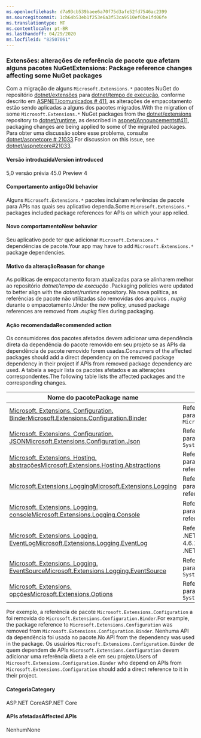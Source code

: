```yaml
---
ms.openlocfilehash: d7a93cb539baee6a70f75d3afe52fd7546ac2399
ms.sourcegitcommit: 1cb64b53eb1f253e6a3f53ca9510ef0be1fd06fe
ms.translationtype: MT
ms.contentlocale: pt-BR
ms.lasthandoff: 04/29/2020
ms.locfileid: "82507061"
---
```

### <a name="extensions-package-reference-changes-affecting-some-nuget-packages"></a><span data-ttu-id="0016c-101">Extensões: alterações de referência de pacote que afetam alguns pacotes NuGet</span><span class="sxs-lookup"><span data-stu-id="0016c-101">Extensions: Package reference changes affecting some NuGet packages</span></span>

<span data-ttu-id="0016c-102">Com a migração de alguns `Microsoft.Extensions.*` pacotes NuGet do repositório [dotnet/extensões](https://github.com/dotnet/extensions) para [dotnet/tempo de execução](https://github.com/dotnet/runtime), conforme descrito em [ASPNET/comunicados # 411](https://github.com/aspnet/Announcements/issues/411), as alterações de empacotamento estão sendo aplicadas a alguns dos pacotes migrados.</span><span class="sxs-lookup"><span data-stu-id="0016c-102">With the migration of some `Microsoft.Extensions.*` NuGet packages from the [dotnet/extensions](https://github.com/dotnet/extensions) repository to [dotnet/runtime](https://github.com/dotnet/runtime), as described in [aspnet/Announcements#411](https://github.com/aspnet/Announcements/issues/411), packaging changes are being applied to some of the migrated packages.</span></span> <span data-ttu-id="0016c-103">Para obter uma discussão sobre esse problema, consulte [dotnet/aspnetcore # 21033](https://github.com/dotnet/aspnetcore/issues/21033).</span><span class="sxs-lookup"><span data-stu-id="0016c-103">For discussion on this issue, see [dotnet/aspnetcore#21033](https://github.com/dotnet/aspnetcore/issues/21033).</span></span>

#### <a name="version-introduced"></a><span data-ttu-id="0016c-104">Versão introduzida</span><span class="sxs-lookup"><span data-stu-id="0016c-104">Version introduced</span></span>

<span data-ttu-id="0016c-105">5,0 versão prévia 4</span><span class="sxs-lookup"><span data-stu-id="0016c-105">5.0 Preview 4</span></span>

#### <a name="old-behavior"></a><span data-ttu-id="0016c-106">Comportamento antigo</span><span class="sxs-lookup"><span data-stu-id="0016c-106">Old behavior</span></span>

<span data-ttu-id="0016c-107">Alguns `Microsoft.Extensions.*` pacotes incluíram referências de pacote para APIs nas quais seu aplicativo dependa.</span><span class="sxs-lookup"><span data-stu-id="0016c-107">Some `Microsoft.Extensions.*` packages included package references for APIs on which your app relied.</span></span>

#### <a name="new-behavior"></a><span data-ttu-id="0016c-108">Novo comportamento</span><span class="sxs-lookup"><span data-stu-id="0016c-108">New behavior</span></span>

<span data-ttu-id="0016c-109">Seu aplicativo pode ter que adicionar `Microsoft.Extensions.*` dependências de pacote.</span><span class="sxs-lookup"><span data-stu-id="0016c-109">Your app may have to add `Microsoft.Extensions.*` package dependencies.</span></span>

#### <a name="reason-for-change"></a><span data-ttu-id="0016c-110">Motivo da alteração</span><span class="sxs-lookup"><span data-stu-id="0016c-110">Reason for change</span></span>

<span data-ttu-id="0016c-111">As políticas de empacotamento foram atualizadas para se alinharem melhor ao repositório *dotnet/tempo de execução* .</span><span class="sxs-lookup"><span data-stu-id="0016c-111">Packaging policies were updated to better align with the *dotnet/runtime* repository.</span></span> <span data-ttu-id="0016c-112">Na nova política, as referências de pacote não utilizadas são removidas dos arquivos *. nupkg* durante o empacotamento.</span><span class="sxs-lookup"><span data-stu-id="0016c-112">Under the new policy, unused package references are removed from *.nupkg* files during packaging.</span></span>

#### <a name="recommended-action"></a><span data-ttu-id="0016c-113">Ação recomendada</span><span class="sxs-lookup"><span data-stu-id="0016c-113">Recommended action</span></span>

<span data-ttu-id="0016c-114">Os consumidores dos pacotes afetados devem adicionar uma dependência direta da dependência do pacote removido em seu projeto se as APIs da dependência de pacote removido forem usadas.</span><span class="sxs-lookup"><span data-stu-id="0016c-114">Consumers of the affected packages should add a direct dependency on the removed package dependency in their project if APIs from removed package dependency are used.</span></span> <span data-ttu-id="0016c-115">A tabela a seguir lista os pacotes afetados e as alterações correspondentes.</span><span class="sxs-lookup"><span data-stu-id="0016c-115">The following table lists the affected packages and the corresponding changes.</span></span>

|<span data-ttu-id="0016c-116">Nome do pacote</span><span class="sxs-lookup"><span data-stu-id="0016c-116">Package name</span></span>|<span data-ttu-id="0016c-117">Descrição da alteração</span><span class="sxs-lookup"><span data-stu-id="0016c-117">Change description</span></span>|
|------------|------------------|
|[<span data-ttu-id="0016c-118">Microsoft. Extensions. Configuration. Binder</span><span class="sxs-lookup"><span data-stu-id="0016c-118">Microsoft.Extensions.Configuration.Binder</span></span>](https://nuget.org/packages/Microsoft.Extensions.Configuration.Binder)|<span data-ttu-id="0016c-119">Referência removida para`Microsoft.Extensions.Configuration`</span><span class="sxs-lookup"><span data-stu-id="0016c-119">Removed reference to `Microsoft.Extensions.Configuration`</span></span>|
|[<span data-ttu-id="0016c-120">Microsoft. Extensions. Configuration. JSON</span><span class="sxs-lookup"><span data-stu-id="0016c-120">Microsoft.Extensions.Configuration.Json</span></span>](https://nuget.org/packages/Microsoft.Extensions.Configuration.Json)    |<span data-ttu-id="0016c-121">Referência removida para`System.Threading.Tasks.Extensions`</span><span class="sxs-lookup"><span data-stu-id="0016c-121">Removed reference to `System.Threading.Tasks.Extensions`</span></span>|
|[<span data-ttu-id="0016c-122">Microsoft. Extensions. Hosting. abstrações</span><span class="sxs-lookup"><span data-stu-id="0016c-122">Microsoft.Extensions.Hosting.Abstractions</span></span>](https://nuget.org/packages/Microsoft.Extensions.Hosting.Abstractions)|<span data-ttu-id="0016c-123">Referência removida para`Microsoft.Extensions.Logging.Abstractions`</span><span class="sxs-lookup"><span data-stu-id="0016c-123">Removed reference to `Microsoft.Extensions.Logging.Abstractions`</span></span>|
|[<span data-ttu-id="0016c-124">Microsoft.Extensions.Logging</span><span class="sxs-lookup"><span data-stu-id="0016c-124">Microsoft.Extensions.Logging</span></span>](https://nuget.org/packages/Microsoft.Extensions.Logging)                          |<span data-ttu-id="0016c-125">Referência removida para`Microsoft.Extensions.Configuration.Binder`</span><span class="sxs-lookup"><span data-stu-id="0016c-125">Removed reference to `Microsoft.Extensions.Configuration.Binder`</span></span>|
|[<span data-ttu-id="0016c-126">Microsoft. Extensions. Logging. console</span><span class="sxs-lookup"><span data-stu-id="0016c-126">Microsoft.Extensions.Logging.Console</span></span>](https://nuget.org/packages/Microsoft.Extensions.Logging.Console)          |<span data-ttu-id="0016c-127">Referência removida para`Microsoft.Extensions.Configuration.Abstractions`</span><span class="sxs-lookup"><span data-stu-id="0016c-127">Removed reference to `Microsoft.Extensions.Configuration.Abstractions`</span></span>|
|[<span data-ttu-id="0016c-128">Microsoft. Extensions. Logging. EventLog</span><span class="sxs-lookup"><span data-stu-id="0016c-128">Microsoft.Extensions.Logging.EventLog</span></span>](https://nuget.org/packages/Microsoft.Extensions.Logging.EventLog)        |<span data-ttu-id="0016c-129">Referência removida `System.Diagnostics.EventLog` para para o .NET Framework moniker da estrutura de destino do 4.6.1</span><span class="sxs-lookup"><span data-stu-id="0016c-129">Removed reference to `System.Diagnostics.EventLog` for the .NET Framework 4.6.1 target framework moniker</span></span>|
|[<span data-ttu-id="0016c-130">Microsoft. Extensions. Logging. EventSource</span><span class="sxs-lookup"><span data-stu-id="0016c-130">Microsoft.Extensions.Logging.EventSource</span></span>](https://nuget.org/packages/Microsoft.Extensions.Logging.EventSource)  |<span data-ttu-id="0016c-131">Referência removida para`System.Threading.Tasks.Extensions`</span><span class="sxs-lookup"><span data-stu-id="0016c-131">Removed reference to `System.Threading.Tasks.Extensions`</span></span>|
|[<span data-ttu-id="0016c-132">Microsoft. Extensions. opções</span><span class="sxs-lookup"><span data-stu-id="0016c-132">Microsoft.Extensions.Options</span></span>](https://nuget.org/packages/Microsoft.Extensions.Options)                          |<span data-ttu-id="0016c-133">Referência removida para`System.ComponentModel.Annotations`</span><span class="sxs-lookup"><span data-stu-id="0016c-133">Removed reference to `System.ComponentModel.Annotations`</span></span>|

<span data-ttu-id="0016c-134">Por exemplo, a referência de pacote `Microsoft.Extensions.Configuration` a foi removida do `Microsoft.Extensions.Configuration.Binder`.</span><span class="sxs-lookup"><span data-stu-id="0016c-134">For example, the package reference to `Microsoft.Extensions.Configuration` was removed from `Microsoft.Extensions.Configuration.Binder`.</span></span> <span data-ttu-id="0016c-135">Nenhuma API da dependência foi usada no pacote.</span><span class="sxs-lookup"><span data-stu-id="0016c-135">No API from the dependency was used in the package.</span></span> <span data-ttu-id="0016c-136">Os usuários `Microsoft.Extensions.Configuration.Binder` de quem dependem de APIs `Microsoft.Extensions.Configuration` devem adicionar uma referência direta a ele em seu projeto.</span><span class="sxs-lookup"><span data-stu-id="0016c-136">Users of `Microsoft.Extensions.Configuration.Binder` who depend on APIs from `Microsoft.Extensions.Configuration` should add a direct reference to it in their project.</span></span>

#### <a name="category"></a><span data-ttu-id="0016c-137">Categoria</span><span class="sxs-lookup"><span data-stu-id="0016c-137">Category</span></span>

<span data-ttu-id="0016c-138">ASP.NET Core</span><span class="sxs-lookup"><span data-stu-id="0016c-138">ASP.NET Core</span></span>

#### <a name="affected-apis"></a><span data-ttu-id="0016c-139">APIs afetadas</span><span class="sxs-lookup"><span data-stu-id="0016c-139">Affected APIs</span></span>

<span data-ttu-id="0016c-140">Nenhum</span><span class="sxs-lookup"><span data-stu-id="0016c-140">None</span></span>

<!--

#### Affected APIs

Not detectable via API analysis

-->
